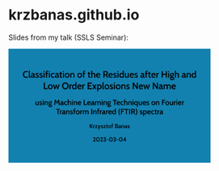 # krzbanas.github.io

Slides from my talk (SSLS Seminar):


[<img src="FIGURES/2023-03-30_Seminar.png" width="400">](https://krzbanas.github.io/2023-03-30_SSLS_Seminar)
